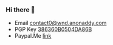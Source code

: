 ### Hi there 👋

- Email [contact0@wnd.anonaddy.com](mailto:contact0@wnd.anonaddy.com)
- PGP Key [386360B0504DA86B](https://github.com/DrWhiteNoise/DrWhiteNoise/raw/master/gitkey.asc)
- Paypal.Me [link](paypal.me/DrWhiteNoise)


<!--
**DrWhiteNoise/DrWhiteNoise** is a ✨ _special_ ✨ repository because its `README.md` (this file) appears on your GitHub profile.

Here are some ideas to get you started:

- 🔭 I’m currently working on ...
- 🌱 I’m currently learning ...
- 👯 I’m looking to collaborate on ...
- 🤔 I’m looking for help with ...
- 💬 Ask me about ...
- 📫 How to reach me: ...
- 😄 Pronouns: ...
- ⚡ Fun fact: ...
-->
